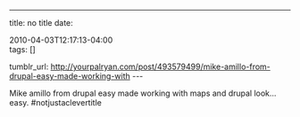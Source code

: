 ---
title: no title
date:

 2010-04-03T12:17:13-04:00  
tags:  []

tumblr_url:
http://yourpalryan.com/post/493579499/mike-amillo-from-drupal-easy-made-working-with
\-\--

Mike amillo from drupal easy made working with maps and drupal look...
easy. \#notjustaclevertitle
